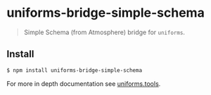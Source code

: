 # uniforms-bridge-simple-schema

> Simple Schema (from Atmosphere) bridge for `uniforms`.

## Install

```sh
$ npm install uniforms-bridge-simple-schema
```

For more in depth documentation see [uniforms.tools](https://uniforms.tools).
